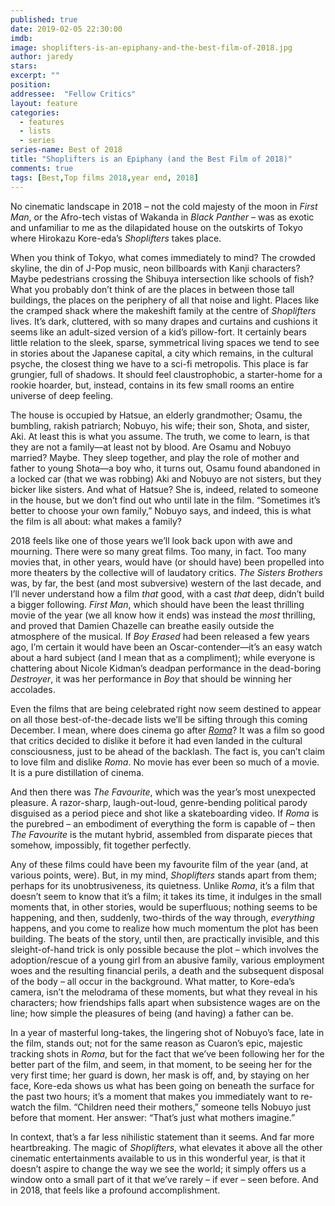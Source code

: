 ```yaml
---
published: true
date: 2019-02-05 22:30:00
imdb: 
image: shoplifters-is-an-epiphany-and-the-best-film-of-2018.jpg
author: jaredy 
stars: 
excerpt: ""
position: 
addressee:  "Fellow Critics"
layout: feature
categories: 
  - features
  - lists
  - series
series-name: Best of 2018
title: "Shoplifters is an Epiphany (and the Best Film of 2018)"
comments: true
tags: [Best,Top films 2018,year end, 2018]
---
```

No cinematic landscape in 2018 – not the cold majesty of the moon in _First Man_, or the Afro-tech vistas of Wakanda in _Black Panther_ – was as exotic and unfamiliar to me as the dilapidated house on the outskirts of Tokyo where Hirokazu Kore-eda’s _Shoplifters_ takes place.

When you think of Tokyo, what comes immediately to mind? The crowded skyline, the din of J-Pop music, neon billboards with Kanji characters? Maybe pedestrians crossing the Shibuya intersection like schools of fish? What you probably don’t think of are the places in between those tall buildings, the places on the periphery of all that noise and light. Places like the cramped shack where the makeshift family at the centre of _Shoplifters_ lives. It’s dark, cluttered, with so many drapes and curtains and cushions it seems like an adult-sized version of a kid’s pillow-fort. It certainly bears little relation to the sleek, sparse, symmetrical living spaces we tend to see in stories about the Japanese capital, a city which remains, in the cultural psyche, the closest thing we have to a sci-fi metropolis. This place is far grungier, full of shadows. It should feel claustrophobic, a starter-home for a rookie hoarder, but, instead, contains in its few small rooms an entire universe of deep feeling.

The house is occupied by Hatsue, an elderly grandmother; Osamu, the bumbling, rakish patriarch; Nobuyo, his wife; their son, Shota, and sister, Aki. At least this is what you assume. The truth, we come to learn, is that they are not a family—at least not by blood. Are Osamu and Nobuyo married? Maybe. They sleep together, and play the role of mother and father to young Shota—a boy who, it turns out, Osamu found abandoned in a locked car (that we was robbing) Aki and Nobuyo are not sisters, but they bicker like sisters. And what of Hatsue? She is, indeed, related to someone in the house, but we don’t find out who until late in the film. “Sometimes it’s better to choose your own family,” Nobuyo says, and indeed, this is what the film is all about: what makes a family?

2018 feels like one of those years we’ll look back upon with awe and mourning. There were so many great films. Too many, in fact. Too many movies that, in other years, would have (or should have) been propelled into more theaters by the collective will of laudatory critics. _The Sisters Brothers_ was, by far, the best (and most subversive) western of the last decade, and I’ll never understand how a film _that_ good, with a cast _that_ deep, didn’t build a bigger following. _First Man_, which should have been the least thrilling movie of the year (we all know how it ends) was instead the _most_ thrilling, and proved that Damien Chazelle can breathe easily outside the atmosphere of the musical. If _Boy Erased_ had been released a few years ago, I’m certain it would have been an Oscar-contender—it’s an easy watch about a hard subject (and I mean that as a compliment); while everyone is chattering about Nicole Kidman’s deadpan performance in the dead-boring _Destroyer_, it was her performance in _Boy_ that should be winning her accolades.

Even the films that are being celebrated right now seem destined to appear on all those best-of-the-decade lists we’ll be sifting through this coming December. I mean, where does cinema go after [_Roma_](http://www.dearcastandcrew.com/content/2019/2/4/roma-is-a-gift-and-the-best-film-of-2018.html)? It was a film so good that critics decided to dislike it before it had even landed in the cultural consciousness, just to be ahead of the backlash. The fact is, you can’t claim to love film and dislike _Roma_. No movie has ever been so much of a movie. It is a pure distillation of cinema.

And then there was _The Favourite_, which was the year’s most unexpected pleasure. A razor-sharp, laugh-out-loud, genre-bending political parody disguised as a period piece and shot like a skateboarding video. If _Roma_ is the purebred – an embodiment of everything the form is capable of – then _The Favourite_ is the mutant hybrid, assembled from disparate pieces that somehow, impossibly, fit together perfectly.

Any of these films could have been my favourite film of the year (and, at various points, were). But, in my mind, _Shoplifters_ stands apart from them; perhaps for its unobtrusiveness, its quietness. Unlike _Roma_, it’s a film that doesn’t seem to know that it’s a film; it takes its time, it indulges in the small moments that, in other stories, would be superfluous; nothing seems to be happening, and then, suddenly, two-thirds of the way through, _everything_ happens, and you come to realize how much momentum the plot has been building. The beats of the story, until then, are practically invisible, and this sleight-of-hand trick is only possible because the plot – which involves the adoption/rescue of a young girl from an abusive family, various employment woes and the resulting financial perils, a death and the subsequent disposal of the body – all occur in the background. What matter, to Kore-eda’s camera, isn’t the melodrama of these moments, but what they reveal in his characters; how friendships falls apart when subsistence wages are on the line; how simple the pleasures of being (and having) a father can be.

In a year of masterful long-takes, the lingering shot of Nobuyo’s face, late in the film, stands out; not for the same reason as Cuaron’s epic, majestic tracking shots in _Roma_, but for the fact that we’ve been following her for the better part of the film, and seem, in that moment, to be seeing her for the very first time; her guard is down, her mask is off, and, by staying on her face, Kore-eda shows us what has been going on beneath the surface for the past two hours; it’s a moment that makes you immediately want to re-watch the film. “Children need their mothers,” someone tells Nobuyo just before that moment. Her answer: “That’s just what mothers imagine.”

In context, that’s a far less nihilistic statement than it seems. And far more heartbreaking. The magic of _Shoplifters_, what elevates it above all the other cinematic entertainments available to us in this wonderful year, is that it doesn’t aspire to change the way we see the world; it simply offers us a window onto a small part of it that we’ve rarely – if ever – seen before. And in 2018, that feels like a profound accomplishment.